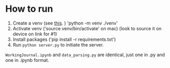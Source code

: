 # How to run

1. Create a venv (see [this](https://www.geeksforgeeks.org/create-virtual-environment-using-venv-python/).
) 'python -m venv ./venv'
2. Activate venv ('source venv/bin/activate' on mac) (look to source it on device on link for #1)
3. Install packages ('pip install -r requirements.txt')
4. Run `python server.py` to initiate the server.

`WorkingJournal.ipynb` and `data_parsing.py` are identical, just one in .py and one in .ipynb format.


